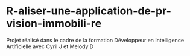 # R-aliser-une-application-de-pr-vision-immobili-re
Projet réalisé dans le cadre de la formation Développeur en Intelligence Artificielle avec Cyril J et Melody D
